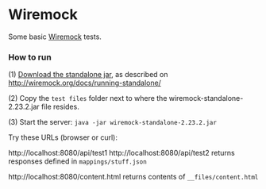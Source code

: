 # Wiremock

Some basic [Wiremock](http://wiremock.org/) tests.

### How to run
(1) [Download the standalone jar](http://repo1.maven.org/maven2/com/github/tomakehurst/wiremock-standalone/2.23.2/wiremock-standalone-2.23.2.jar), as described on <http://wiremock.org/docs/running-standalone/>

(2) Copy the `test files` folder next to where the wiremock-standalone-2.23.2.jar file resides.

(3) Start the server: `java -jar wiremock-standalone-2.23.2.jar`



Try these URLs (browser or curl):

http://localhost:8080/api/test1
http://localhost:8080/api/test2
returns responses defined in `mappings/stuff.json`



http://localhost:8080/content.html
returns contents of `__files/content.html`

